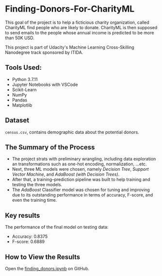 # Finding-Donors-For-CharityML

This goal of the project is to help a ficticious charity organization, called CharityML find people who are likely to donate. CharityML is then supposed to send emails to the people whose annual income is predicted to be more than 50K USD.

This project is part of Udacity's Machine Learning Cross-Skilling Nanodegree track sponsored by ITIDA.

## Tools Used:
- Python 3.7.11
- Jupyter Notebooks with VSCode
- Scikit-Learn
- NumPy
- Pandas
- Matplotlib

## Dataset
`census.csv`, contains demographic data about the potential donors.

## The Summary of the Process
- The project strats with preliminary wrangling, including data exploration an transformations such as one-hot encoding, normalization, ...etc.
- Next, three ML models were chosen, namely *Decision Tree*, *Support Vector Machine*, and *AdaBoost (with Decision Trees)*.
- After that, a training–prediction pipeline was built to help training and testing the three models.
- The *AdaBoost* Classifier model was chosen for tuning and improving due to its outstanding performance in terms of accuracy, F-score, and even the training time.

## Key results
The performance of the final model on testing data:
- Accuracy: 0.8375
- F-score: 0.6889

## How to View the Results
Open the [finding_donors.ipynb](https://github.com/Moaaz-Mahmoud/Finding-Donors-For-CharityML/blob/master/finding_donors.ipynb) on GitHub.
